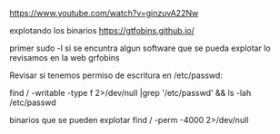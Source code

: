 
https://www.youtube.com/watch?v=ginzuvA22Nw

explotando los binarios
https://gtfobins.github.io/

primer sudo -l
si se encuntra algun software que se pueda explotar lo revisamos en la web grfobins




Revisar si tenemos permiso de escritura en /etc/passwd:


find / -writable -type f 2>/dev/null |grep '/etc/passwd' && ls -lah /etc/passwd


binarios que se pueden explotar
find  / -perm -4000 2>/dev/null  



